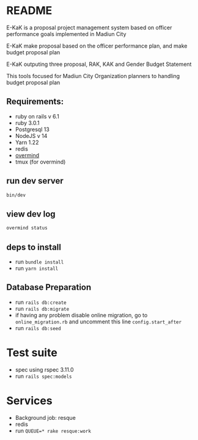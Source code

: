 # README
E-KaK is a proposal project management system based on officer performance goals implemented in Madiun City

E-KaK make proposal based on the officer performance plan, and make budget proposal plan

E-KaK outputing three proposal, RAK, KAK and Gender Budget Statement

This tools focused for Madiun City Organization planners to handling budget proposal plan
## Requirements:
- ruby on rails v 6.1
- ruby 3.0.1
- Postgresql 13
- NodeJS v 14
- Yarn 1.22
- redis
- [overmind](https://github.com/DarthSim/overmind)
- tmux (for overmind)

## run dev server
``` sh
bin/dev
```

## view dev log

``` sh
overmind status
```


## deps to install
- run    `bundle install`
- run `yarn install`


## Database Preparation
- run `rails db:create`
- run `rails db:migrate`
- if having any problem disable online migration, go to `online_migration.rb` and uncomment this line `config.start_after`
- run `rails db:seed`

# Test suite
- spec using rspec 3.11.0
- run `rails spec:models`

# Services
- Background job: resque
- redis
- run `QUEUE=* rake resque:work`
